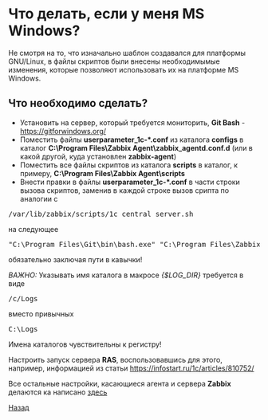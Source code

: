 # Что делать, если у меня MS Windows?

Не смотря на то, что изначально шаблон создавался для платформы GNU/Linux, в файлы скриптов были внесены необходимымые изменения, которые позволяют использовать их на платформе MS Windows.

## Что необходимо сделать?

* Установить на сервер, который требуется мониторить, **Git Bash** - https://gitforwindows.org/
* Поместить файлы **userparameter_1c-*.conf** из каталога **configs** в каталог **C:\Program Files\Zabbix Agent\zabbix_agentd.conf.d** (или в какой другой, куда установлен **zabbix-agent**)
* Поместить все файлы скриптов из каталога **scripts** в каталог, к примеру, **C:\Program Files\Zabbix Agent\scripts**
* Внести правки в файлы **userparameter_1c-*.conf** в части строки вызова скриптов, заменив в каждой строке вызов срипта по аналогии с
<pre>/var/lib/zabbix/scripts/1c_central_server.sh</pre>
на следующее
<pre>"C:\Program Files\Git\bin\bash.exe" "C:\Program Files\Zabbix Agent\scripts\1c_central_server.sh"</pre>
обязательно заключая пути в кавычки!

*ВАЖНО:* Указывать имя каталога в макросе *{$LOG_DIR}* требуется в виде
<pre>/c/Logs</pre>
вместо привычных
<pre>C:\Logs</pre>
Имена каталогов чувствительны к регистру!

Настроить запуск сервера **RAS**, воспользовавшись для этого, например, информацией из статьи https://infostart.ru/1c/articles/810752/

Все остальные настройки, касающиеся агента и сервера **Zabbix** делаются ка написано [здесь](./install.md)

[Назад](../README.md)

